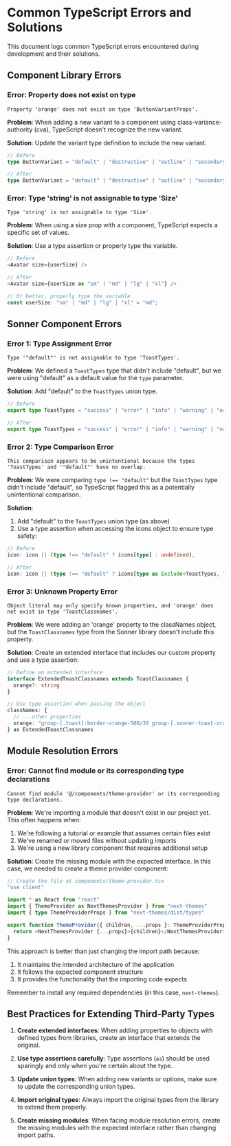 # Common TypeScript Errors and Solutions

This document logs common TypeScript errors encountered during development and their solutions.

## Component Library Errors

### Error: Property does not exist on type

```
Property 'orange' does not exist on type 'ButtonVariantProps'.
```

**Problem**: When adding a new variant to a component using class-variance-authority (cva), TypeScript doesn't recognize the new variant.

**Solution**: Update the variant type definition to include the new variant.

```typescript
// Before
type ButtonVariant = "default" | "destructive" | "outline" | "secondary" | "ghost" | "link";

// After
type ButtonVariant = "default" | "destructive" | "outline" | "secondary" | "ghost" | "link" | "orange";
```

### Error: Type 'string' is not assignable to type 'Size'

```
Type 'string' is not assignable to type 'Size'.
```

**Problem**: When using a size prop with a component, TypeScript expects a specific set of values.

**Solution**: Use a type assertion or properly type the variable.

```typescript
// Before
<Avatar size={userSize} />

// After
<Avatar size={userSize as "sm" | "md" | "lg" | "xl"} />

// Or better, properly type the variable
const userSize: "sm" | "md" | "lg" | "xl" = "md";
```

## Sonner Component Errors

### Error 1: Type Assignment Error

```
Type '"default"' is not assignable to type 'ToastTypes'.
```

**Problem**: We defined a `ToastTypes` type that didn't include "default", but we were using "default" as a default value for the `type` parameter.

**Solution**: Add "default" to the `ToastTypes` union type.

```typescript
// Before
export type ToastTypes = "success" | "error" | "info" | "warning" | "orange";

// After
export type ToastTypes = "success" | "error" | "info" | "warning" | "orange" | "default";
```

### Error 2: Type Comparison Error

```
This comparison appears to be unintentional because the types 'ToastTypes' and '"default"' have no overlap.
```

**Problem**: We were comparing `type !== "default"` but the `ToastTypes` type didn't include "default", so TypeScript flagged this as a potentially unintentional comparison.

**Solution**: 
1. Add "default" to the `ToastTypes` union type (as above)
2. Use a type assertion when accessing the icons object to ensure type safety:

```typescript
// Before
icon: icon || (type !== "default" ? icons[type] : undefined),

// After
icon: icon || (type !== "default" ? icons[type as Exclude<ToastTypes, "default">] : undefined),
```

### Error 3: Unknown Property Error

```
Object literal may only specify known properties, and 'orange' does not exist in type 'ToastClassnames'.
```

**Problem**: We were adding an 'orange' property to the classNames object, but the `ToastClassnames` type from the Sonner library doesn't include this property.

**Solution**: Create an extended interface that includes our custom property and use a type assertion:

```typescript
// Define an extended interface
interface ExtendedToastClassnames extends ToastClassnames {
  orange?: string
}

// Use type assertion when passing the object
classNames: {
  // ...other properties
  orange: "group-[.toast]:border-orange-500/30 group-[.sonner-toast-orange]:bg-orange-500/10",
} as ExtendedToastClassnames
```

## Module Resolution Errors

### Error: Cannot find module or its corresponding type declarations

```
Cannot find module '@/components/theme-provider' or its corresponding type declarations.
```

**Problem**: We're importing a module that doesn't exist in our project yet. This often happens when:
1. We're following a tutorial or example that assumes certain files exist
2. We've renamed or moved files without updating imports
3. We're using a new library component that requires additional setup

**Solution**: Create the missing module with the expected interface. In this case, we needed to create a theme provider component:

```typescript
// Create the file at components/theme-provider.tsx
"use client"

import * as React from "react"
import { ThemeProvider as NextThemesProvider } from "next-themes"
import { type ThemeProviderProps } from "next-themes/dist/types"

export function ThemeProvider({ children, ...props }: ThemeProviderProps) {
  return <NextThemesProvider {...props}>{children}</NextThemesProvider>
}
```

This approach is better than just changing the import path because:
1. It maintains the intended architecture of the application
2. It follows the expected component structure
3. It provides the functionality that the importing code expects

Remember to install any required dependencies (in this case, `next-themes`).

## Best Practices for Extending Third-Party Types

1. **Create extended interfaces**: When adding properties to objects with defined types from libraries, create an interface that extends the original.

2. **Use type assertions carefully**: Type assertions (`as`) should be used sparingly and only when you're certain about the type.

3. **Update union types**: When adding new variants or options, make sure to update the corresponding union types.

4. **Import original types**: Always import the original types from the library to extend them properly.

5. **Create missing modules**: When facing module resolution errors, create the missing modules with the expected interface rather than changing import paths. 